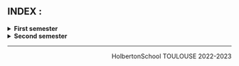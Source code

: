 
## INDEX :  

<details>
    <summary>
        <b>First semester </b>
    </summary>
    <br/>

| N°             | Directory            | Name                         | Description           |
| ---------------- | --------------|---------------|------------------------------------------ |
| 09/33 | [holbertonschool-low_level_programming](https://github.com/MarianneHolbie/holbertonschool-low_level_programming) | [C-Hello, World](https://github.com/MarianneHolbie/holbertonschool-low_level_programming/tree/main/hello_world) | first step with C |
| 10/33 | [holbertonschool-low_level_programming](https://github.com/MarianneHolbie/holbertonschool-low_level_programming) | [C - Variables, if, else, while](https://github.com/MarianneHolbie/holbertonschool-low_level_programming/tree/main/variables_if_else_while) | variable/if/else/while/...|
| 11/33 | [holbertonschool-low_level_programming](https://github.com/MarianneHolbie/holbertonschool-low_level_programming) | [C - Functions, nested loops](https://github.com/MarianneHolbie/holbertonschool-low_level_programming/tree/main/functions_nested_loops) | variable/loop/... |
| 12/33 | [holbertonschool-low_level_programming](https://github.com/MarianneHolbie/holbertonschool-low_level_programming) | [C - Makefiles](https://github.com/MarianneHolbie/holbertonschool-low_level_programming/tree/main/makefiles) | learn how to work with Makefiles |
| 13/33 | [holbertonschool-low_level_programming](https://github.com/MarianneHolbie/holbertonschool-low_level_programming) | [C - More functions, more nested loops](https://github.com/MarianneHolbie/holbertonschool-low_level_programming/tree/main/more_functions_nested_loops) | learn how to use nested loops |
| 14/33 | [holbertonschool-low_level_programming](https://github.com/MarianneHolbie/holbertonschool-low_level_programming) | [C - Pointers, arrays and strings](https://github.com/MarianneHolbie/holbertonschool-low_level_programming/tree/main/pointers_arrays_strings) | learn how to use array, pointers |
| 15/33 | [holbertonschool-low_level_programming](https://github.com/MarianneHolbie/holbertonschool-low_level_programming) | [C - More pointers, arrays and strings](https://github.com/MarianneHolbie/holbertonschool-low_level_programming/tree/main/pointers_arrays_strings) | more array, pointers |
| 16/33 | [holbertonschool-low_level_programming](https://github.com/MarianneHolbie/holbertonschool-low_level_programming) | [C - Even more pointers, arrays and strings](https://github.com/MarianneHolbie/holbertonschool-low_level_programming/tree/main/pointers_arrays_strings) | Even more array, pointers |
| 17/33 | [holbertonschool-low_level_programming](https://github.com/MarianneHolbie/holbertonschool-low_level_programming) | [C - Recursion](https://github.com/MarianneHolbie/holbertonschool-low_level_programming/tree/main/recursion) | Learn the Recursion concept |
| 18/33 | [holbertonschool-low_level_programming](https://github.com/MarianneHolbie/holbertonschool-low_level_programming) | [C - Static libraries](https://github.com/MarianneHolbie/holbertonschool-low_level_programming/tree/main/static_libraries) | Learn the Static libraries concept |
| 19/33 | [holbertonschool-low_level_programming](https://github.com/MarianneHolbie/holbertonschool-low_level_programming) | [C - argc, argv](https://github.com/MarianneHolbie/holbertonschool-low_level_programming/tree/main/argc_argv) | Learn the Static argc_argv concept |
| 20/33 | [holbertonschool-low_level_programming](https://github.com/MarianneHolbie/holbertonschool-low_level_programming) | [C - malloc, free](https://github.com/MarianneHolbie/holbertonschool-low_level_programming/tree/main/malloc_free) | Learn the malloc free concept |
| 21/33 | [holbertonschool-low_level_programming](https://github.com/MarianneHolbie/holbertonschool-low_level_programming) | [C - More malloc, free](https://github.com/MarianneHolbie/holbertonschool-low_level_programming/tree/main/more_malloc_free) | Learn more malloc free concept |
| 22/33 | [holbertonschool-low_level_programming](https://github.com/MarianneHolbie/holbertonschool-low_level_programming) | [C - Preprocessor](https://github.com/MarianneHolbie/holbertonschool-low_level_programming/tree/main/preprocessor) | Learn about preprocessor concept |
| 23/33 | [holbertonschool-low_level_programming](https://github.com/MarianneHolbie/holbertonschool-low_level_programming) | [C - Structures, typedef](https://github.com/MarianneHolbie/holbertonschool-low_level_programming/tree/main/structures_typedef) | Learn about structures typedef concept |
| 24/33 | [holbertonschool-low_level_programming](https://github.com/MarianneHolbie/holbertonschool-low_level_programming) | [C - Function pointers](https://github.com/MarianneHolbie/holbertonschool-low_level_programming/tree/main/function_pointers) | Learn about function pointers concept |
| 25/33 | [holbertonschool-low_level_programming](https://github.com/MarianneHolbie/holbertonschool-low_level_programming) | [C - Variadic functions](https://github.com/MarianneHolbie/holbertonschool-low_level_programming/tree/main/variadic_functions) | Learn about variadic function concept |
| 27/33 | [holbertonschool-low_level_programming](https://github.com/MarianneHolbie/holbertonschool-low_level_programming) | [C - Singly linked lists](https://github.com/MarianneHolbie/holbertonschool-low_level_programming/tree/main/singly_linked_lists) | Learn about singly linked lists concept |
| 28/33 | [holbertonschool-low_level_programming](https://github.com/MarianneHolbie/holbertonschool-low_level_programming) | [C - More singly linked lists](https://github.com/MarianneHolbie/holbertonschool-low_level_programming/tree/main/more_singly_linked_lists) | Learn about more singly linked lists concept |
| 29/33 | [holbertonschool-low_level_programming](https://github.com/MarianneHolbie/holbertonschool-low_level_programming) | [C - Bit manipulation](https://github.com/MarianneHolbie/holbertonschool-low_level_programming/tree/main/bit_manipulation) | Learn about bit manipulation concept |
| 30/33 | [holbertonschool-low_level_programming](https://github.com/MarianneHolbie/holbertonschool-low_level_programming) | [C - File I/O](https://github.com/MarianneHolbie/holbertonschool-low_level_programming/tree/main/file_io) | Learn about file io concept |
| 31/33 | [holbertonschool-low_level_programming](https://github.com/MarianneHolbie/holbertonschool-low_level_programming) | [C - Doubly linked lists](https://github.com/MarianneHolbie/holbertonschool-low_level_programming/tree/main/doubly_linked_lists) | Learn about doubly linked lists concept |
| 32/33 | [holbertonschool-low_level_programming](https://github.com/MarianneHolbie/holbertonschool-low_level_programming) | [C - Hash tables](https://github.com/MarianneHolbie/holbertonschool-low_level_programming/tree/main/hash_tables) | Learn about doubly hash tables concept |
</details>

<details>
    <summary>
        <b>Second semester </b>
    </summary><br/>
    
| N°             | Directory            | Name                         | Description           |
| ---------------- | --------------|---------------|------------------------------------------ |
| 03/25 | [holbertonschool-low_level_programming](https://github.com/MarianneHolbie/holbertonschool-low_level_programming/) | [C - Search Algorithms](https://github.com/MarianneHolbie/holbertonschool-low_level_programming/tree/main/search_algorithms) | Learn about search algorithms |        
</details>

<hr>
<p align="right">
    HolbertonSchool TOULOUSE 2022-2023
</p>
